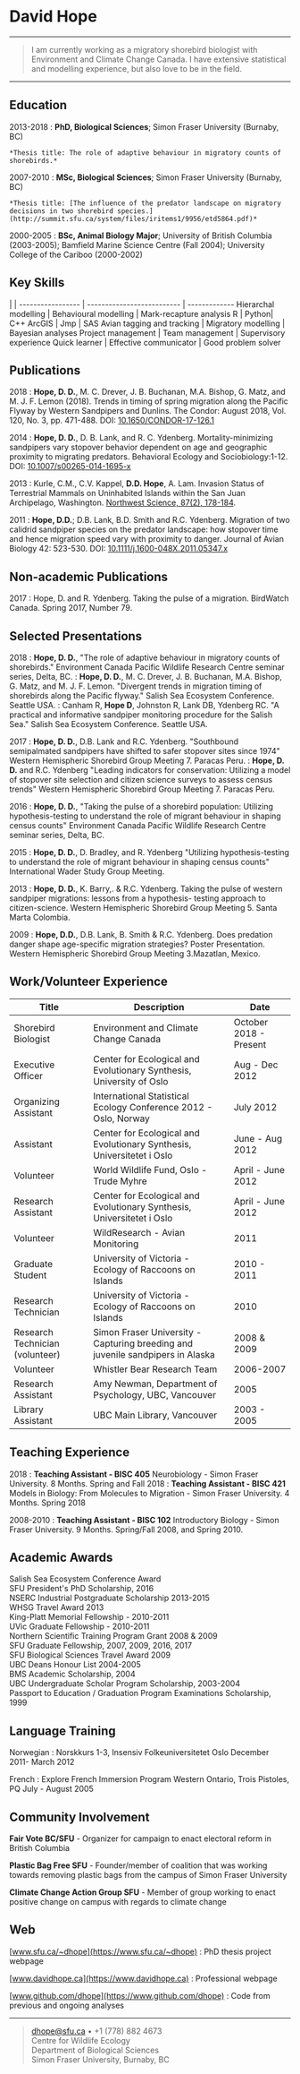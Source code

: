 David Hope
============

----

>  I am currently working as a migratory shorebird biologist with Environment and Climate Change Canada.  I have extensive statistical and modelling experience, but
>  also love to be in the field.

----


Education
---------

2013-2018
:   **PhD, Biological Sciences**; Simon Fraser University (Burnaby, BC)

    *Thesis title: The role of adaptive behaviour in migratory counts of shorebirds.*

2007-2010
:   **MSc, Biological Sciences**; Simon Fraser University (Burnaby, BC)

    *Thesis title: [The influence of the predator landscape on migratory decisions in two shorebird species.](http://summit.sfu.ca/system/files/iritems1/9956/etd5864.pdf)*

2000-2005
:   **BSc, Animal Biology Major**; University of British Columbia (2003-2005); Bamfield Marine Science Centre (Fall 2004); University College of the                    Cariboo (2000-2002)


Key Skills
----------------------------------
| |
----------------- | -------------------------- | -------------
Hierarchal modelling | Behavioural modelling | Mark-recapture analysis
R | Python| C++
ArcGIS | Jmp | SAS
Avian tagging and tracking | Migratory modelling | Bayesian analyses
Project management | Team management | Supervisory experience
Quick learner | Effective communicator | Good problem solver


Publications
------------

2018
:     **Hope, D. D.**, M. C. Drever, J. B. Buchanan, M.A. Bishop, G. Matz, and M. J. F. Lemon (2018). Trends in timing of spring migration 
		along the Pacific Flyway by Western Sandpipers and Dunlins. The Condor: August 2018, Vol. 120, No. 3, pp. 471-488. DOI: [10.1650/CONDOR-17-126.1](https://doi.org/10.1650/CONDOR-17-126.1)

2014
:     **Hope, D. D.**, D. B. Lank, and R. C. Ydenberg. Mortality-minimizing sandpipers vary stopover
        behavior dependent on age and geographic proximity to migrating predators. Behavioral
        Ecology and Sociobiology:1-12. DOI: [10.1007/s00265-014-1695-x](https://www.sfu.ca/biology/wildberg/NewCWEPage/papers/HopeetalBES2014.pdf)

2013
:     Kurle, C.M., C.V. Kappel, **D.D. Hope**, A. Lam. Invasion Status of Terrestrial Mammals on
        Uninhabited Islands within the San Juan Archipelago, Washington. [Northwest Science, 87(2),
        178-184](https://www.bioone.org/doi/abs/10.3955/046.087.0211).

2011
:     **Hope, D.D.**; D.B. Lank, B.D. Smith and R.C. Ydenberg. Migration of two calidrid sandpiper species
          on the predator landscape: how stopover time and hence migration speed vary with proximity
          to danger. Journal of Avian Biology 42: 523-530. DOI: [10.1111/j.1600-048X.2011.05347.x](https://www.sfu.ca/biology/wildberg/papers/HopeetalJAB2011.pdf)

Non-academic Publications
--------------
2017
:   Hope, D. and R. Ydenberg. Taking the pulse of a migration. BirdWatch Canada. Spring 2017, Number 79.


Selected Presentations
--------------
2018
:   **Hope, D. D.**, "The role of adaptive behaviour in migratory counts of shorebirds." Environment Canada Pacific Wildlife
        Research Centre seminar series, Delta, BC.
: **Hope, D. D.**, M. C. Drever, J. B. Buchanan, M.A. Bishop, G. Matz, and M. J. F. Lemon. "Divergent trends in migration timing of shorebirds along the Pacific flyway." Salish Sea Ecosystem Conference. Seattle USA.
: Canham  R, **Hope D**, Johnston R, Lank DB, Ydenberg RC. "A practical and informative sandpiper monitoring procedure for the Salish Sea." Salish Sea Ecosystem Conference. Seattle USA.

2017
: **Hope, D. D.**, D.B. Lank and R.C. Ydenberg. "Southbound semipalmated sandpipers have shifted to safer stopover sites since 1974" Western Hemispheric Shorebird Group Meeting 7. Paracas Peru.
: **Hope, D. D.** and R.C. Ydenberg "Leading indicators for conservation: Utilizing a model of stopover site selection and citizen science surveys to assess census trends" Western Hemispheric Shorebird Group Meeting 7. Paracas Peru.

<!-- 2016 -->
<!--:   **Hope, D. D.**, and R. Johnston "Understanding migration and non-breeding site choice in long-distant
        migrants" Les Ecologistes, SFU. -->
2016
:   **Hope, D. D.**, "Taking the pulse of a shorebird population: Utilizing hypothesis-testing to understand the
        role of migrant behaviour in shaping census counts" Environment Canada Pacific Wildlife
        Research Centre seminar series, Delta, BC.

2015
:   **Hope, D. D.**, D. Bradley, and R. Ydenberg "Utilizing hypothesis-testing to understand the role of
        migrant behaviour in shaping census counts" International Wader Study Group Meeting.

2013
:   **Hope, D. D.**, K. Barry,. & R.C. Ydenberg. Taking the pulse of western sandpiper migrations:
      lessons from a hypothesis- testing approach to citizen-science. Western Hemispheric Shorebird
      Group Meeting 5. Santa Marta Colombia.

<!-- 2013 -->
<!--:   **Hope, D. D.**, D.B. Lank & R.C. Ydenberg. Mortality-minimizing sandpipers vary migratory
      stopover behaviour dependent on age and geographic proximity to migrating predators. Western Hemispheric Shorebird Group Meeting 5. Santa Marta Colombia. -->

2009
:   **Hope, D.D.**, D.B. Lank, B. Smith & R.C. Ydenberg. Does predation danger shape age-specific migration strategies? Poster Presentation.
          Western Hemispheric Shorebird Group Meeting 3.Mazatlan, Mexico.

<!-- 2008 -->
<!-- :   **Hope, D. D.**. The Effect of Predation Danger on Age-Specific Stopover Strategies of the Western
      Sandpiper (*Calidris mauri*). Poster Presentation. Pacific Ecology and Evolution Conference
      Bamfield, BC. -->


Work/Volunteer Experience
----------


Title| Description | Date
----------------- | -------------------------------------- | -------------
Shorebird Biologist | Environment and Climate Change Canada | October 2018 - Present 
Executive Officer | Center for Ecological and Evolutionary Synthesis, University of Oslo | Aug - Dec 2012
Organizing Assistant | International Statistical Ecology Conference 2012 - Oslo, Norway | July 2012 
Assistant | Center for Ecological and Evolutionary Synthesis, Universitetet i Oslo | June - Aug 2012
Volunteer | World Wildlife Fund, Oslo - Trude Myhre | April - June 2012
Research Assistant | Center for Ecological and Evolutionary Synthesis, Universitetet i Oslo | April - June 2012
Volunteer | WildResearch - Avian Monitoring | 2011
Graduate Student | University of Victoria - Ecology of Raccoons on Islands | 2010 - 2011
Research Technician | University of Victoria - Ecology of Raccoons on Islands | 2010
Research Technician (volunteer) | Simon Fraser University - Capturing breeding and juvenile sandpipers in Alaska | 2008 & 2009
Volunteer | Whistler Bear Research Team | 2006-2007
Research Assistant | Amy Newman, Department of Psychology, UBC, Vancouver | 2005
Library Assistant | UBC Main Library, Vancouver | 2003 - 2005


Teaching Experience
-----------
2018
:   **Teaching Assistant - BISC 405** Neurobiology - Simon Fraser University. 8 Months.
      Spring  and Fall 2018
:   **Teaching Assistant - BISC 421** Models in Biology: From Molecules to Migration - Simon Fraser University. 4 Months.
      Spring 2018

2008-2010
:   **Teaching Assistant - BISC 102** Introductory Biology - Simon Fraser University. 9 Months.
      Spring/Fall 2008, and Spring 2010.

Academic Awards
-----------------

Salish Sea Ecosystem Conference Award\
SFU President's PhD Scholarship, 2016 \
NSERC Industrial Postgraduate Scholarship 2013-2015 \
WHSG Travel Award 2013\
King-Platt Memorial Fellowship - 2010-2011\
UVic Graduate Fellowship - 2010-2011\
Northern Scientific Training Program Grant 2008 & 2009\
SFU Graduate Fellowship, 2007, 2009, 2016, 2017\
SFU Biological Sciences Travel Award 2009\
UBC Deans Honour List 2004-2005\
BMS Academic Scholarship, 2004\
UBC Undergraduate Scholar Program Scholarship, 2003-2004\
Passport to Education / Graduation Program Examinations Scholarship, 1999





Language Training
--------------
Norwegian
:     Norskkurs 1-3, Insensiv Folkeuniversitetet Oslo December 2011- March 2012

French
:     Explore French Immersion Program Western Ontario, Trois Pistoles, PQ July - August 2005

Community Involvement
--------------
**Fair Vote BC/SFU** - Organizer for campaign to enact electoral reform in British Columbia

**Plastic Bag Free SFU** - Founder/member of coalition that was working towards removing plastic bags
      from the campus of Simon Fraser University

**Climate Change Action Group SFU** - Member of group working to enact positive change on campus
      with regards to climate change


Web
--------------
  [www.sfu.ca/~dhope](https://www.sfu.ca/~dhope) : PhD thesis project webpage

  [www.davidhope.ca](https://www.davidhope.ca) : Professional webpage

  [www.github.com/dhope](https://www.github.com/dhope) : Code from previous and ongoing analyses


----

> <dhope@sfu.ca> • +1 (778) 882 4673 \
> Centre for Wildlife Ecology \
Department of Biological Sciences \
Simon Fraser University, Burnaby, BC
